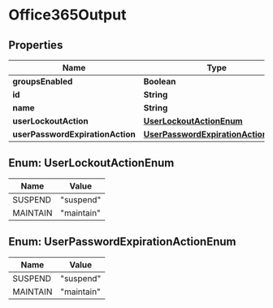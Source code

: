 # Office365Output

## Properties
Name | Type | Description | Notes
------------ | ------------- | ------------- | -------------
**groupsEnabled** | **Boolean** |  |  [optional]
**id** | **String** |  | 
**name** | **String** |  |  [optional]
**userLockoutAction** | [**UserLockoutActionEnum**](#UserLockoutActionEnum) |  | 
**userPasswordExpirationAction** | [**UserPasswordExpirationActionEnum**](#UserPasswordExpirationActionEnum) |  | 

<a name="UserLockoutActionEnum"></a>
## Enum: UserLockoutActionEnum
Name | Value
---- | -----
SUSPEND | &quot;suspend&quot;
MAINTAIN | &quot;maintain&quot;

<a name="UserPasswordExpirationActionEnum"></a>
## Enum: UserPasswordExpirationActionEnum
Name | Value
---- | -----
SUSPEND | &quot;suspend&quot;
MAINTAIN | &quot;maintain&quot;
